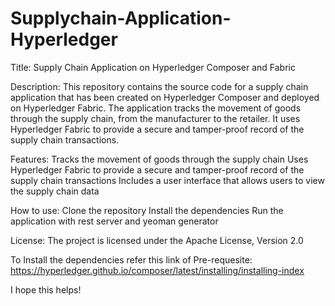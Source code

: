 # Supplychain-Application-Hyperledger

Title: Supply Chain Application on Hyperledger Composer and Fabric

Description: 
This repository contains the source code for a supply chain application that has been created on Hyperledger Composer and deployed on Hyperledger Fabric. The application tracks the movement of goods through the supply chain, from the manufacturer to the retailer. It uses Hyperledger Fabric to provide a secure and tamper-proof record of the supply chain transactions.

Features:
Tracks the movement of goods through the supply chain
Uses Hyperledger Fabric to provide a secure and tamper-proof record of the supply chain transactions
Includes a user interface that allows users to view the supply chain data

How to use:
Clone the repository
Install the dependencies
Run the application with rest server and yeoman generator 

License:
The project is licensed under the Apache License, Version 2.0

To Install the dependencies refer this link of Pre-requesite:
https://hyperledger.github.io/composer/latest/installing/installing-index

I hope this helps!
